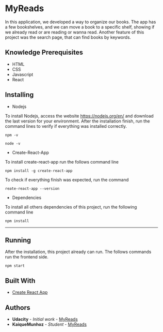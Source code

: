 # MyReads

In this application, we developed a way to organize our books. The app has a few bookshelves, and we can move a book to a specific shelf, showing if we already read or are reading or wanna read.
Another feature of this project was the search page, that can find books by keywords.

## Knowledge Prerequisites

- HTML
- CSS
- Javascript
- React

## Installing

- Nodejs

To install Nodejs, access the website https://nodejs.org/en/ and download the last version for your environment.
After the installation finish, run the command lines to verify if everything was installed correctly.

```
npm -v
```

```
node -v
```

- Create-React-App

To install create-react-app run the follows command line

```
npm install -g create-react-app
```

To check if everything finish was expected, run the command

```
reate-react-app --version
```
- Dependencies

To install all others dependencies of this project, run the following command line
```
npm install
```

---------------------

## Running

After the installation, this project already can run.
The follows commands run the frontend side.

```
npm start
```

## Built With

* [Create React App](https://github.com/facebook/create-react-app)


## Authors

* **Udacity** - *Initial work* - [MyReads](https://github.com/udacity/reactnd-project-myreads-starter)
* **KaiqueMunhoz** - *Student* - [MyReads](https://github.com/KaiqueMunhoz/myreads)